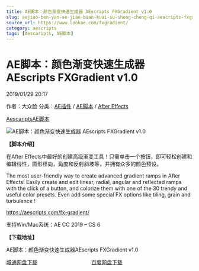 ```yaml
---
title: AE脚本：颜色渐变快速生成器 AEscripts FXGradient v1.0
slug: aejiao-ben-yan-se-jian-bian-kuai-su-sheng-cheng-qi-aescripts-fxgradient-v1-0
source_url: https://www.lookae.com/fxgradient/
category: aescripts
tags: [Aescaripts, AE脚本]
---
```

# AE脚本：颜色渐变快速生成器 AEscripts FXGradient v1.0

2019/01/29 20:17

作者：大众脸
分类：[AE插件](https://www.lookae.com/after-effects/aechajian/) / [AE脚本](https://www.lookae.com/after-effects/aescripts/) / [After Effects](https://www.lookae.com/after-effects/)

[Aescaripts](https://www.lookae.com/tag/aescaripts/)[AE脚本](https://www.lookae.com/tag/ae%e8%84%9a%e6%9c%ac/)

![AE脚本：颜色渐变快速生成器 AEscripts FXGradient v1.0](https://www.lookae.com/wp-content/uploads/2019/01/FXGradient.jpg "AE脚本：颜色渐变快速生成器 AEscripts FXGradient v1.0-LookAE.com")

**【脚本介绍】**

在After Effects中最好的创建高级渐变工具！只需单击一个按钮，即可轻松创建和编辑线性，圆形径向，角度和反射斜坡等，并拥有众多的颜色预设。

The most user-friendly way to create advanced gradient ramps in After Effects! Easily create and edit linear, radial, angular and reflected ramps with the click of a button, and colorize them with one of the 30 trendy and useful color presets. Even add some special FX options like tiling, grain and turbulence !

https://aescripts.com/fx-gradient/

支持Win/Mac系统：AE CC 2019 – CS 6

**【下载地址】**

AE脚本：颜色渐变快速生成器AEscripts FXGradient v1.0

[城通网盘下载](https://lookae.ctfile.com/fs/680462-333635199)                                     [百度网盘下载](https://pan.baidu.com/s/1lYX5_s5ZR3UQo88hakbK-g)
